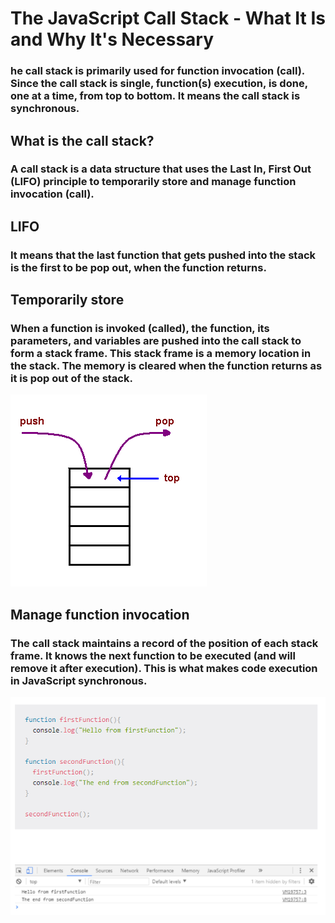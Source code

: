 # The JavaScript Call Stack - What It Is and Why It's Necessary
### he call stack is primarily used for function invocation (call). Since the call stack is single, function(s) execution, is done, one at a time, from top to bottom. It means the call stack is synchronous.

## What is the call stack?
### A call stack is a data structure that uses the Last In, First Out (LIFO) principle to temporarily store and manage function invocation (call).

## LIFO 
### It means that the last function that gets pushed into the stack is the first to be pop out, when the function returns.

## Temporarily store
###  When a function is invoked (called), the function, its parameters, and variables are pushed into the call stack to form a stack frame. This stack frame is a memory location in the stack. The memory is cleared when the function returns as it is pop out of the stack.

![image](image/temporarity-store.PNG)

## Manage function invocation
### The call stack maintains a record of the position of each stack frame. It knows the next function to be executed (and will remove it after execution). This is what makes code execution in JavaScript synchronous.

![image](image/freeCodeCamp-example.PNG)
